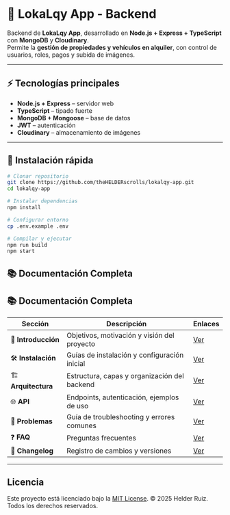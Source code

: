 # 🏡 LokaLqy App - Backend

Backend de **LokaLqy App**, desarrollado en **Node.js + Express + TypeScript** con **MongoDB** y **Cloudinary**.  
Permite la **gestión de propiedades y vehículos en alquiler**, con control de usuarios, roles, pagos y subida de imágenes.

---

## ⚡ Tecnologías principales

- **Node.js + Express** – servidor web
- **TypeScript** – tipado fuerte
- **MongoDB + Mongoose** – base de datos
- **JWT** – autenticación
- **Cloudinary** – almacenamiento de imágenes

---

## 🚀 Instalación rápida

```bash
# Clonar repositorio
git clone https://github.com/theHELDERscrolls/lokalqy-app.git
cd lokalqy-app

# Instalar dependencias
npm install

# Configurar entorno
cp .env.example .env

# Compilar y ejecutar
npm run build
npm start
```

## 📚 Documentación Completa

## 📚 Documentación Completa

| Sección             | Descripción                                  | Enlaces                           |
| ------------------- | -------------------------------------------- | --------------------------------- |
| 🏁 **Introducción** | Objetivos, motivación y visión del proyecto  | [Ver](docs/01-intro.md)           |
| 🛠️ **Instalación**  | Guías de instalación y configuración inicial | [Ver](docs/02-installation.md)    |
| 🏗️ **Arquitectura** | Estructura, capas y organización del backend | [Ver](docs/03-architecture.md)    |
| 🌐 **API**          | Endpoints, autenticación, ejemplos de uso    | [Ver](docs/api/README.md)         |
| 🚨 **Problemas**    | Guía de troubleshooting y errores comunes    | [Ver](docs/04-troubleshooting.md) |
| ❓ **FAQ**          | Preguntas frecuentes                         | [Ver](docs/05-faq.md)             |
| 📜 **Changelog**    | Registro de cambios y versiones              | [Ver](docs/06-changelog.md)       |

---

## Licencia

Este proyecto está licenciado bajo la [MIT License](./LICENSE).
© 2025 Helder Ruiz. Todos los derechos reservados.
